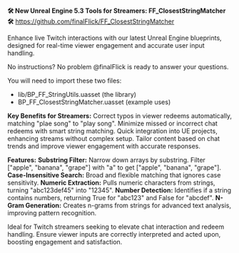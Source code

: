 **🛠 New Unreal Engine 5.3 Tools for Streamers: FF_ClosestStringMatcher 🛠**
https://github.com/finalFlick/FF_ClosestStringMatcher

Enhance live Twitch interactions with our latest Unreal Engine blueprints, designed for real-time viewer engagement and accurate user input handling.

No instructions? No problem @finalFlick is ready to answer your questions.

You will need to import these two files:
- lib/BP_FF_StringUtils.uasset (the library)
- BP_FF_ClosestStringMatcher.uasset (example uses)

**Key Benefits for Streamers:**
Correct typos in viewer redeems automatically, matching "plae song" to "play song".
Minimize missed or incorrect chat redeems with smart string matching.
Quick integration into UE projects, enhancing streams without complex setup.
Tailor content based on chat trends and improve viewer engagement with accurate responses.

**Features:**
**Substring Filter:** Narrow down arrays by substring. Filter ["apple", "banana", "grape"] with "a" to get ["apple", "banana", "grape"].
**Case-Insensitive Search:** Broad and flexible matching that ignores case sensitivity.
**Numeric Extraction:** Pulls numeric characters from strings, turning "abc123def45" into "12345".
**Number Detection:** Identifies if a string contains numbers, returning True for "abc123" and False for "abcdef".
**N-Gram Generation:** Creates n-grams from strings for advanced text analysis, improving pattern recognition.

Ideal for Twitch streamers seeking to elevate chat interaction and redeem handling. Ensure viewer inputs are correctly interpreted and acted upon, boosting engagement and satisfaction.
